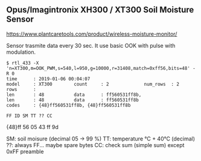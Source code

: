## Opus/Imagintronix XH300 / XT300 Soil Moisture Sensor

https://www.plantcaretools.com/product/wireless-moisture-monitor/

Sensor trasmite data every 30 sec.
It use basic OOK with pulse with modulation.

```
$ rtl_433 -X 'n=XT300,m=OOK_PWM,s=540,l=950,g=10000,r=31408,match=0xff56,bits=48' -R 0
time      : 2019-01-06 00:04:07
model     : XT300        count     : 2             num_rows  : 2             rows      : 
len       : 48           data      : ff560531ff8b, 
len       : 48           data      : ff560531ff8b
codes     : {48}ff560531ff8b, {48}ff560531ff8b
```



    FF ID SM TT ?? CC
{48}ff 56 05 43 ff 9d


SM: soil moisure (decimal 05 -> 99 %)
TT: temperature °C + 40°C (decimal)
??: always FF... maybe spare bytes
CC: check sum (simple sum) except 0xFF preamble

